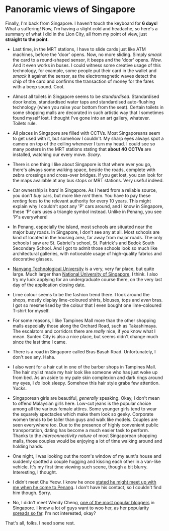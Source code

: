 Panoramic views of Singapore
===

Finally, I'm back from Singapore. I haven't touch the keyboard for **6 days**! What a suffering! Now, I'm having a slight cold and headache, so here's a summary of what I did in the Lion City, all from my point of view, just **straight to the point**.

- Last time, in the MRT stations, I have to slide cards just like ATM machines, before the 'door' opens. Now, no more sliding. Simply *smack* the card to a round-shaped sensor, it beeps and the 'door' opens. Wow. And it even works in buses. I could witness some creative usage of this technology, for example, some people put their card in the wallet and *smack* it against the sensor, as the electromagnetic waves detect the chip of the card and confirms the transaction of money for the fares with a beep sound. Cool.

- Almost all toilets in Singapore seems to be *standardised*. Standardised door knobs, standardised water taps and standardised auto-flushing technology (when you raise your bottom from the seat). Certain toilets in some shopping malls are decorated in such artistic way that I sometimes found myself lost. I thought I've gone into an art gallery, whatever. Toilets rule.

- All places in Singapore are filled with CCTVs. Most Singaporeans seem to get used with it, but somehow I couldn't. My sharp eyes always spot a camera on top of the ceiling whenever I turn my head. I could see so many posters in the MRT stations stating that **about 40 CCTVs** are installed, watching our every move. *Scary*.

- There is one thing I like about Singapore is that where ever you go, there's always some walking space, beside the roads, complete with zebra crossings and cross-over bridges. If you get lost, you can look for the maps available at any bus stops or MRT stations. Very useful indeed.

- Car ownership is *hard* in Singapore. As I heard from a reliable source, you don't *buy* cars, but more like *rent* them. You have to pay these *renting* fees to the relevant authority for every 10 years. This might explain why I couldn't spot any 'P' cars around, and I know in Singapore, these 'P' cars uses a triangle symbol instead. Unlike in Penang, you see 'P's everywhere!

- In Penang, especially the island, most schools are situated near the major busy roads. In Singapore, I don't see any at all. Most schools are kind of located in the housing area, far away from major roads. The only schools I saw are St. Gabriel's school, St. Patrick's and Bedok South Secondary School. And I got to admit those schools look so much like architectural galleries, with noticeable usage of high-quality fabrics and decorative glasses.

- [Nanyang Technological University](http://www.ntu.edu.sg/) is a very, very far place, but quite large. Much larger than [National University of Singapore](http://nus.edu.sg/), I think. I also try my luck applying for an undergraduate course there, on the very last day of the application closing date.

- Lime colour seems to be the fashion trend there. I look around the shops, mostly display lime-coloured shirts, blouses, tops and *even* bras. I got so mesmerised by the colour that I even bought one lime-coloured T-shirt for myself.

- For some reasons, I like Tampines Mall more than the other shopping malls especially those along the Orchard Road, such as Takashimaya. The escalators and corridors there are *really* nice, if you know what I mean. Suntec City is also a nice place, but seems didn't change much since the last time I came.

- There is a road in Singapore called Bras Basah Road. Unfortunately, I don't see any. Haha.

- I also went for a hair cut in one of the barber shops in Tampines Mall. The hair stylist made my hair look like someone who has just woke up from bed. As an aside to my pale skin complexion and dark rings around my eyes, I *do* look sleepy. Somehow this hair style grabs few attention. Yucks.

- Singaporean girls are beautiful, *generally* speaking. Okay, I don't mean to offend Malaysian girls here. Low-cut jeans is the popular choice among all the various female attires. Some younger girls tend to wear the squarely spectacles which make them look so geeky. Corporate women tends to be taller than guys and walk like models. Couples are seen everywhere too. Due to the presence of highly convenient public transportation, dating has become a much easier task to perform. Thanks to the *interconnectivity nature* of most Singaporean shopping malls, those couples would be enjoying a lot of time walking around and holding hands.

- One night, I was looking out the room's window of my aunt's house and suddenly spotted a couple hugging and kissing each other in a van-like vehicle. It's my first time viewing such scene, though a bit blurry. Interesting, I thought.

- I didn't meet Chu Yeow. I know he once [stated he might meet up with me when he come to Penang](http://blog.codefront.net/archives/2005/01/13/the-ones-i-read-first-in-my-long-blogroll/ "The ones I read first in my long blogroll"). I don't have his contact, so I couldn't find him though. Sorry.

- No, I didn't meet Wendy Cheng, [one of the most popular bloggers](http://xiaxue.blogspot.com/ "Why are you worshipping the ground I blog on?") in Singapore. I know a lot of guys want to woo her, as her popularity [spreads so far](http://google.com/search?q=xiaxue "Google Search: xiaxue"). I'm not interested, okay?

That's all, folks. I need some rest.
